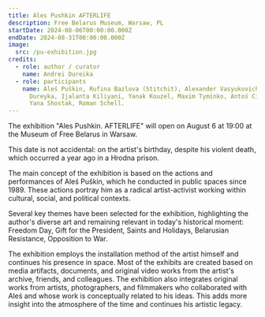 ```yaml
---
title: Ales Pushkin AFTERLIFE
description: Free Belarus Museum, Warsaw, PL
startDate: 2024-08-06T00:00:00.000Z
endDate: 2024-08-31T00:00:00.000Z
image:
  src: /pu-exhibition.jpg
credits:
  - role: author / curator
    name: Andrei Dureika
  - role: participants
    name: Aleś Puškin, Rufina Bazlova (Stitchit), Alexander Vasyukovich, Andrei
      Dureyka, Ijalanta Kiliyani, Yanak Kouzel, Maxim Tyminko, Antoś Cieleżnik,
      Yana Shostak, Roman Schell.
---
```


The exhibition "Ales Pushkin. AFTERLIFE" will open on August 6 at 19:00 at the Museum of Free Belarus in Warsaw.

This date is not accidental: on the artist's birthday, despite his violent death, which occurred a year ago in a Hrodna prison.

The main concept of the exhibition is based on the actions and performances of Aleś Puškin, which he conducted in public spaces since 1989. These actions portray him as a radical artist-activist working within cultural, social, and political contexts.

Several key themes have been selected for the exhibition, highlighting the author's diverse art and remaining relevant in today's historical moment: Freedom Day, Gift for the President, Saints and Holidays, Belarusian Resistance, Opposition to War.

The exhibition employs the installation method of the artist himself and continues his presence in space. Most of the exhibits are created based on media artifacts, documents, and original video works from the artist's archive, friends, and colleagues. The exhibition also integrates original works from artists, photographers, and filmmakers who collaborated with Aleś and whose work is conceptually related to his ideas. This adds more insight into the atmosphere of the time and continues his artistic legacy.
